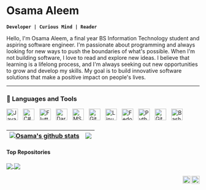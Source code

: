 # Osama Aleem
**`Developer | Curious Mind | Reader`**

Hello, I'm Osama Aleem, a final year BS Information Technology student and aspiring software engineer. I'm passionate about programming and always looking for new ways to push the boundaries of what's possible. When I'm not building software, I love to read and explore new ideas. I believe that learning is a lifelong process, and I'm always seeking out new opportunities to grow and develop my skills. My goal is to build innovative software solutions that make a positive impact on people's lives.

---

### 🧰 Languages and Tools

<img align="left" alt="Java" width="30px" style="padding-right:10px;" src="https://cdn.jsdelivr.net/gh/devicons/devicon/icons/java/java-original.svg"/>
<img align="left" alt="C#" width="30px" style="padding-right:10px;" src="https://cdn.jsdelivr.net/gh/devicons/devicon/icons/csharp/csharp-original.svg" />
<img align="left" alt="Flutter" width="30px" style="padding-right:10px;" src="https://cdn.jsdelivr.net/gh/devicons/devicon/icons/flutter/flutter-original.svg" />
<img align="left" alt="Dart" width="30px" style="padding-right:10px;" src="https://cdn.jsdelivr.net/gh/devicons/devicon/icons/dart/dart-original.svg" />
<img align="left" alt="MS Sql Server" width="30px" style="padding-right:10px;" src="https://cdn.jsdelivr.net/gh/devicons/devicon/icons/microsoftsqlserver/microsoftsqlserver-plain.svg" />
<img align="left" alt="Git" width="30px" style="padding-right:10px;" src="https://cdn.jsdelivr.net/gh/devicons/devicon/icons/git/git-original.svg" />
<img align="left" alt="Linux" width="30px" style="padding-right:10px;" src="https://cdn.jsdelivr.net/gh/devicons/devicon/icons/linux/linux-original.svg" />
<img align="left" alt="Fedora" width="30px" style="padding-right:10px;" src="https://cdn.jsdelivr.net/gh/devicons/devicon/icons/fedora/fedora-original.svg" />
<img align="left" alt="Python" width="30px" style="padding-right:10px;" src="https://cdn.jsdelivr.net/gh/devicons/devicon/icons/python/python-plain.svg" />
<img align="left" alt="GitHub" width="30px" style="padding-right:10px;" src="https://cdn.jsdelivr.net/gh/devicons/devicon/icons/github/github-original.svg" />
<img align="left" alt="Bash" width="30px" style="padding-right:10px;" src="https://cdn.jsdelivr.net/gh/devicons/devicon/icons/bash/bash-original.svg" />
<br />

#

| <a href="https://github.com/osamaaleem/"><img align="center" src="https://github-readme-stats.vercel.app/api?username=osamaaleem&show_icons=true&include_all_commits=true&theme=buefy&hide_border=true" alt="Osama's github stats" /></a> | <a href="https://github.com/osamaaleem/"><img align="center" src="https://github-readme-stats.vercel.app/api/top-langs/?username=osamaaleem&layout=compact&theme=buefy&hide_border=true" /></a> |
| ------------- | ------------- |

#### Top Repositories


<a href="https://github.com/osamaaleem/mob_monitoring_api">
  <img align="center" src="https://github-readme-stats.vercel.app/api/pin/?username=osamaaleem&repo=mob_monitoring_api&theme=buefy" />
</a>

<a href="https://github.com/osamaaleem/mob_monitoring_flutter">
  <img align="center" src="https://github-readme-stats.vercel.app/api/pin/?username=osamaaleem&repo=mob_monitoring_flutter&theme=buefy" />
</a>

<br />
<br />

<a href="https://twitter.com/aleemosama10">
  <img align="right" alt="Osama Aleem | Twitter" width="21px" src="https://raw.githubusercontent.com/anuraghazra/anuraghazra/master/assets/twitter.svg" />
</a>
<a href="https://www.linkedin.com/in/aleemosama10/">
  <img align="right" alt="Osama Aleem | LinkedIn" width="20px" src="https://cdn.jsdelivr.net/gh/devicons/devicon/icons/linkedin/linkedin-original.svg" />
</a>
<!--
**osamaaleem/osamaaleem** is a ✨ _special_ ✨ repository because its `README.md` (this file) appears on your GitHub profile.

Here are some ideas to get you started:

- 🔭 I’m currently working on ...
- 🌱 I’m currently learning ...
- 👯 I’m looking to collaborate on ...
- 🤔 I’m looking for help with ...
- 💬 Ask me about ...
- 📫 How to reach me: ...
- 😄 Pronouns: ...
- ⚡ Fun fact: ...
-->
